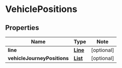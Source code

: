 # VehiclePositions

## Properties

Name | Type | Note
---- | ---- | ----
**line** | [**Line**](Line.md) | [optional] 
**vehicleJourneyPositions** | [**List<VehicleJourneyPositions>**](VehicleJourneyPositions.md) | [optional] 

